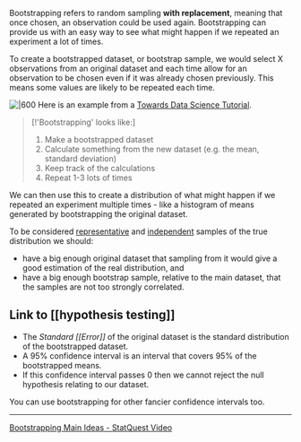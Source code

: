
Bootstrapping refers to random sampling **with replacement**, meaning that once chosen, an observation could be used again. 
Bootstrapping can provide us with an easy way to see what might happen if we repeated an experiment a lot of times. 

To create a bootstrapped dataset, or bootstrap sample, we would select X observations from an original dataset and each time allow for an observation to be chosen even if it was already chosen previously. This means some values are likely to be repeated each time. 

![|600](https://miro.medium.com/v2/resize:fit:720/format:webp/1*lWnm3eJVe3uo95OcSg5jUA@2x.png) 
Here is an example from a [Towards Data Science Tutorial](https://towardsdatascience.com/ensemble-methods-bagging-boosting-and-stacking-c9214a10a205). 

>[!'Bootstrapping' looks like:]
>1. Make a bootstrapped dataset
>2. Calculate something from the new dataset (e.g. the mean, standard deviation)
>3. Keep track of the calculations
>4. Repeat 1-3 lots of times
 
We can then use this to create a distribution of what might happen if we repeated an experiment multiple times - like a histogram of means generated by bootstrapping the original dataset.

To be considered <u>representative</u> and <u>independent</u> samples of the true distribution we should:
- have a big enough original dataset that sampling from it would give a good estimation of the real distribution, and 
- have a big enough bootstrap sample, relative to the main dataset, that the samples are not too strongly correlated. 

## Link to [[hypothesis testing]]

- The _Standard [[Error]]_ of the original dataset is the standard distribution of the bootstrapped dataset. 
- A 95% confidence interval is an interval that covers 95% of the bootstrapped means. 
- If this confidence interval passes 0 then we cannot reject the null hypothesis relating to our dataset. 

You can use bootstrapping for other fancier confidence intervals too. 


---
[Bootstrapping Main Ideas - StatQuest Video](https://www.youtube.com/watch?v=Xz0x-8-cgaQ)